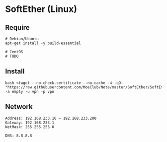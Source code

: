 # SoftEther (Linux)

## Require
```
# Debian/Ubuntu
apt-get install -y build-essential

# CentOS
# TODO
```

## Install
```
bash <(wget --no-check-certificate --no-cache -4 -qO- "https://raw.githubusercontent.com/MoeClub/Note/master/SoftEther/SoftEther.sh") -a empty -u vpn -p vpn

```

## Network
```
Address: 192.168.233.10 ~ 192.168.233.200
Gateway: 192.168.233.1
NetMask: 255.255.255.0

DNS: 8.8.8.8
```
